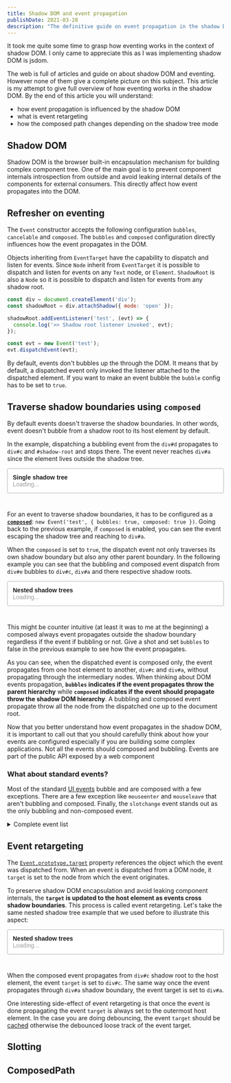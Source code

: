 ```yaml
---
title: Shadow DOM and event propagation
publishDate: 2021-03-28
description: "The definitive guide on event propagation in the shadow DOM."
---
```


<style>
  event-visualizer {
    margin-bottom: 2.5rem;
  }

  event-visualizer:not(:defined) {
    display: block;
    padding: 12px;
    font-family: arial, sans-serif;
    background: #fff;
    border: 1px solid #b1b1b1;
    border-radius: 3px;
  }

  event-visualizer:not(:defined):before {
    content: attr(label);
    font-weight: 600;
  }

  event-visualizer:not(:defined):after {
    display: block;
    content: 'Loading...';
    color: #9e9e9e;
  }
</style>

It took me quite some time to grasp how eventing works in the context of shadow DOM. I only came to appreciate this as I was implementing shadow DOM is jsdom. 

The web is full of articles and guide on about shadow DOM and eventing. However none of them give a complete picture on this subject. This article is my attempt to give full overview of how eventing works in the shadow DOM. By the end of this article you will understand: 

- how event propagation is influenced by the shadow DOM
- what is event retargeting
- how the composed path changes depending on the shadow tree mode 

## Shadow DOM 

Shadow DOM is the browser built-in encapsulation mechanism for building complex component tree. 
One of the main goal is to prevent component internals introspection from outside and avoid leaking internal details of the components for external consumers.
This directly affect how event propagates into the DOM.

## Refresher on eventing

The `Event` constructor accepts the following configuration `bubbles`, `cancelable` and `composed`. The `bubbles` and `composed` configuration directly influences how the event propagates in the DOM.

Objects inheriting from `EventTarget` have the capability to dispatch and listen for events. Since `Node` inherit from `EventTarget` it is possible to dispatch and listen for events on any `Text` node, or `Element`. `ShadowRoot` is also a `Node` so it is possible to dispatch and listen for events from any shadow root.

```js
const div = document.createElement('div');
const shadowRoot = div.attachShadow({ mode: 'open' });

shadowRoot.addEventListener('test', (evt) => {
  console.log('>> Shadow root listener invoked', evt);
});

const evt = new Event('test');
evt.dispatchEvent(evt);
```

By default, events don't bubbles up the through the DOM. It means that by default, a dispatched event only invoked the listener attached to the dispatched element. If you want to make an event bubble the `bubble` config has to be set to `true`.

## Traverse shadow boundaries using `composed`

By default events doesn't traverse the shadow boundaries. In other words, event doesn't bubble from a shadow root to its host element by default. 

In the example, dispatching a bubbling event from the `div#d` propagates to `div#c` and `#shadow-root` and stops there. The event never reaches `div#a` since the element lives outside the shadow tree.

<event-visualizer label="Single shadow tree" event-bubbles>
  <template>
    <div id="a">
      <template shadowroot="open">
        <div id="c">
          <div id="d" target></div>
        </div>
        <div id="e"></div>
      </template>
      <div id="b"></div>
    </div>
  </template>
</event-visualizer>

For an event to traverse shadow boundaries, it has to be configured as a **[`composed`](https://developer.mozilla.org/en-US/docs/Web/API/Event/composed)**: `new Event('test', { bubbles: true, composed: true })`. Going back to the previous example, if `composed` is enabled, you can see the event escaping the shadow tree and reaching to `div#a`.

When the `composed` is set to `true`, the dispatch event not only traverses its own shadow boundary but also any other parent boundary. In the following example you can see that the bubbling and composed event dispatch from `div#e` bubbles to `div#c`, `div#a` and there respective shadow roots. 

<event-visualizer label="Nested shadow trees" event-bubbles event-composed>
  <template>
    <div id="a">
      <template shadowroot="open">
        <div id="c">
          <template shadowroot="open">
            <div id="e" target></div>
          </template>
          <div id="d"></div>
        </div>
      </template>
      <div id="b"></div>
    </div>
  </template>
</event-visualizer>

This might be counter intuitive (at least it was to me at the beginning) a composed always event propagates outside the shadow boundary regardless if the event if bubbling or not. Give a shot and set `bubbles` to false in the previous example to see how the event propagates.

As you can see, when the dispatched event is composed only, the event propagates from one host element to another, `div#c` and `div#a`, without propagating through the intermediary nodes. When thinking about DOM events propagation, **`bubbles` indicates if the event propagates throw the parent hierarchy** while **`composed` indicates if the event should propagate throw the shadow DOM hierarchy**. A bubbling and composed event propagate throw all the node from the dispatched one up to the document root.

Now that you better understand how event propagates in the shadow DOM, it is important to call out that you should carefully think about how your events are configured especially if you are building some complex applications. Not all the events should composed and bubbling. Events are part of the public API exposed by a web component


### What about standard events?

<!---
Generated running the following script on: https://w3c.github.io/uievents

Array.from(document.querySelectorAll('.event-definition')).map(el => {
  const tableValue = field => Array.from(el.querySelectorAll('th')).find(th => th.textContent.trim() === field)?.nextSibling.textContent.trim();
  return { type: tableValue('Type'), bubbles: tableValue('Bubbles'), composed: tableValue('Composed') }
});

- https://w3c.github.io/touch-events/#touch-interface
- https://w3c.github.io/pointerevents/#firing-events-using-the-pointerevent-interface
- https://w3c.github.io/clipboard-apis/#clipboard-event-definitions
-->

Most of the standard [UI events](https://w3c.github.io/uievents) bubble and are composed with a few exceptions. There are a few exception like `mouseenter` and `mouseleave` that aren't bubbling and composed. Finally, the `slotchange` event stands out as the only bubbling and non-composed event.

<details>
    <summary>Complete event list</summary>

| Configuration                            | Type           |
| ---------------------------------------- | ------------- | 
| **Bubbling and composed events**         | `focusin`, `focusout`, `auxclick`, `click`, `dblclick`, `mousedown`, `mousemove`, `mouseout`, `mouseover`, `mouseup`, `wheel`, `input`, `keydown`, `keyup`, `keypress`, `touchstart`, `touchend`, `touchmove`, `pointerover`, `pointerdown`, `pointermove`, `pointerup`, `pointerout` |
| **Non-bubbling and non-composed events** | `mouseenter`, `mouseleave`, `pointerenter`, `pointerleave` |
| **Bubbling and non-composed events**     | `slotchange` |
</details>



## Event retargeting

The [`Event.prototype.target`](https://developer.mozilla.org/en-US/docs/Web/API/Event/target) property references the object which the event was dispatched from. When an event is dispatched from a DOM node, it `target` is set to the node from which the event originates.

To preserve shadow DOM encapsulation and avoid leaking component internals, the **`target` is updated to the host element as events cross shadow boundaries**. This process is called event retargeting. Let's take the same nested shadow tree example that we used before to illustrate this aspect:

<event-visualizer label="Nested shadow trees" event-bubbles event-composed>
  <template>
    <div id="a">
      <template shadowroot="open">
        <div id="c">
          <template shadowroot="open">
            <div id="e" target></div>
          </template>
          <div id="d"></div>
        </div>
      </template>
      <div id="b"></div>
    </div>
  </template>
</event-visualizer>

When the composed event propagates from `div#c` shadow root to the host element, the event `target` is set to `div#c`. The same way once the event propagates through `div#a` shadow boundary, the event target is set to `div#a`.

One interesting side-effect of event retargeting is that once the event is done propagating the event `target` is always set to the outermost host element. In the case you are doing debouncing, the event `target` should be [cached](https://github.com/salesforce/lwc/issues/2265) otherwise the debounced loose track of the event target.


## Slotting




## ComposedPath


<script type="module" src="https://cdn.skypack.dev/pin/@pmdartus/event-visualizer@v2.0.0-GDc7Ml0NKA1QpykUvAdD/mode=imports,min/optimized/@pmdartus/event-visualizer.js"></script>